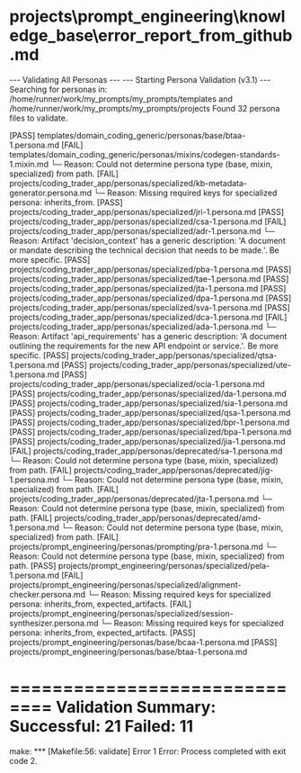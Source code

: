 # projects\prompt_engineering\knowledge_base\error_report_from_github.md
--- Validating All Personas ---
--- Starting Persona Validation (v3.1) ---
Searching for personas in: /home/runner/work/my_prompts/my_prompts/templates and /home/runner/work/my_prompts/my_prompts/projects
Found 32 persona files to validate.

[PASS] templates/domain_coding_generic/personas/base/btaa-1.persona.md
[FAIL] templates/domain_coding_generic/personas/mixins/codegen-standards-1.mixin.md
     └─ Reason: Could not determine persona type (base, mixin, specialized) from path.
[FAIL] projects/coding_trader_app/personas/specialized/kb-metadata-generator.persona.md
     └─ Reason: Missing required keys for specialized persona: inherits_from.
[PASS] projects/coding_trader_app/personas/specialized/jri-1.persona.md
[PASS] projects/coding_trader_app/personas/specialized/csa-1.persona.md
[FAIL] projects/coding_trader_app/personas/specialized/adr-1.persona.md
     └─ Reason: Artifact 'decision_context' has a generic description: 'A document or mandate describing the technical decision that needs to be made.'. Be more specific.
[PASS] projects/coding_trader_app/personas/specialized/pba-1.persona.md
[PASS] projects/coding_trader_app/personas/specialized/tae-1.persona.md
[PASS] projects/coding_trader_app/personas/specialized/jta-1.persona.md
[PASS] projects/coding_trader_app/personas/specialized/dpa-1.persona.md
[PASS] projects/coding_trader_app/personas/specialized/sva-1.persona.md
[PASS] projects/coding_trader_app/personas/specialized/dca-1.persona.md
[FAIL] projects/coding_trader_app/personas/specialized/ada-1.persona.md
     └─ Reason: Artifact 'api_requirements' has a generic description: 'A document outlining the requirements for the new API endpoint or service.'. Be more specific.
[PASS] projects/coding_trader_app/personas/specialized/qtsa-1.persona.md
[PASS] projects/coding_trader_app/personas/specialized/ute-1.persona.md
[PASS] projects/coding_trader_app/personas/specialized/ocia-1.persona.md
[PASS] projects/coding_trader_app/personas/specialized/da-1.persona.md
[PASS] projects/coding_trader_app/personas/specialized/sia-1.persona.md
[PASS] projects/coding_trader_app/personas/specialized/qsa-1.persona.md
[PASS] projects/coding_trader_app/personas/specialized/bpr-1.persona.md
[PASS] projects/coding_trader_app/personas/specialized/bpa-1.persona.md
[PASS] projects/coding_trader_app/personas/specialized/jia-1.persona.md
[FAIL] projects/coding_trader_app/personas/deprecated/sa-1.persona.md
     └─ Reason: Could not determine persona type (base, mixin, specialized) from path.
[FAIL] projects/coding_trader_app/personas/deprecated/jig-1.persona.md
     └─ Reason: Could not determine persona type (base, mixin, specialized) from path.
[FAIL] projects/coding_trader_app/personas/deprecated/jta-1.persona.md
     └─ Reason: Could not determine persona type (base, mixin, specialized) from path.
[FAIL] projects/coding_trader_app/personas/deprecated/amd-1.persona.md
     └─ Reason: Could not determine persona type (base, mixin, specialized) from path.
[FAIL] projects/prompt_engineering/personas/prompting/pra-1.persona.md
     └─ Reason: Could not determine persona type (base, mixin, specialized) from path.
[PASS] projects/prompt_engineering/personas/specialized/pela-1.persona.md
[FAIL] projects/prompt_engineering/personas/specialized/alignment-checker.persona.md
     └─ Reason: Missing required keys for specialized persona: inherits_from, expected_artifacts.
[FAIL] projects/prompt_engineering/personas/specialized/session-synthesizer.persona.md
     └─ Reason: Missing required keys for specialized persona: inherits_from, expected_artifacts.
[PASS] projects/prompt_engineering/personas/base/bcaa-1.persona.md
[PASS] projects/prompt_engineering/personas/base/btaa-1.persona.md

==============================
Validation Summary:
  Successful: 21
  Failed:     11
==============================

make: *** [Makefile:56: validate] Error 1
Error: Process completed with exit code 2.
